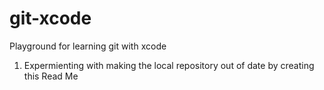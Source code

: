 # git-xcode
Playground for learning git with xcode

1. Expermienting with making the local repository out of date by creating this Read Me
